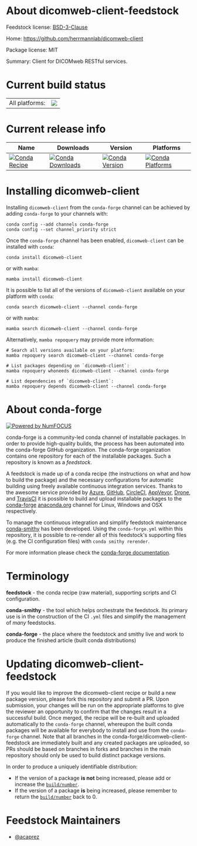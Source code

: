 About dicomweb-client-feedstock
===============================

Feedstock license: [BSD-3-Clause](https://github.com/conda-forge/dicomweb-client-feedstock/blob/main/LICENSE.txt)

Home: https://github.com/herrmannlab/dicomweb-client

Package license: MIT

Summary: Client for DICOMweb RESTful services.

Current build status
====================


<table><tr><td>All platforms:</td>
    <td>
      <a href="https://dev.azure.com/conda-forge/feedstock-builds/_build/latest?definitionId=16702&branchName=main">
        <img src="https://dev.azure.com/conda-forge/feedstock-builds/_apis/build/status/dicomweb-client-feedstock?branchName=main">
      </a>
    </td>
  </tr>
</table>

Current release info
====================

| Name | Downloads | Version | Platforms |
| --- | --- | --- | --- |
| [![Conda Recipe](https://img.shields.io/badge/recipe-dicomweb--client-green.svg)](https://anaconda.org/conda-forge/dicomweb-client) | [![Conda Downloads](https://img.shields.io/conda/dn/conda-forge/dicomweb-client.svg)](https://anaconda.org/conda-forge/dicomweb-client) | [![Conda Version](https://img.shields.io/conda/vn/conda-forge/dicomweb-client.svg)](https://anaconda.org/conda-forge/dicomweb-client) | [![Conda Platforms](https://img.shields.io/conda/pn/conda-forge/dicomweb-client.svg)](https://anaconda.org/conda-forge/dicomweb-client) |

Installing dicomweb-client
==========================

Installing `dicomweb-client` from the `conda-forge` channel can be achieved by adding `conda-forge` to your channels with:

```
conda config --add channels conda-forge
conda config --set channel_priority strict
```

Once the `conda-forge` channel has been enabled, `dicomweb-client` can be installed with `conda`:

```
conda install dicomweb-client
```

or with `mamba`:

```
mamba install dicomweb-client
```

It is possible to list all of the versions of `dicomweb-client` available on your platform with `conda`:

```
conda search dicomweb-client --channel conda-forge
```

or with `mamba`:

```
mamba search dicomweb-client --channel conda-forge
```

Alternatively, `mamba repoquery` may provide more information:

```
# Search all versions available on your platform:
mamba repoquery search dicomweb-client --channel conda-forge

# List packages depending on `dicomweb-client`:
mamba repoquery whoneeds dicomweb-client --channel conda-forge

# List dependencies of `dicomweb-client`:
mamba repoquery depends dicomweb-client --channel conda-forge
```


About conda-forge
=================

[![Powered by
NumFOCUS](https://img.shields.io/badge/powered%20by-NumFOCUS-orange.svg?style=flat&colorA=E1523D&colorB=007D8A)](https://numfocus.org)

conda-forge is a community-led conda channel of installable packages.
In order to provide high-quality builds, the process has been automated into the
conda-forge GitHub organization. The conda-forge organization contains one repository
for each of the installable packages. Such a repository is known as a *feedstock*.

A feedstock is made up of a conda recipe (the instructions on what and how to build
the package) and the necessary configurations for automatic building using freely
available continuous integration services. Thanks to the awesome service provided by
[Azure](https://azure.microsoft.com/en-us/services/devops/), [GitHub](https://github.com/),
[CircleCI](https://circleci.com/), [AppVeyor](https://www.appveyor.com/),
[Drone](https://cloud.drone.io/welcome), and [TravisCI](https://travis-ci.com/)
it is possible to build and upload installable packages to the
[conda-forge](https://anaconda.org/conda-forge) [anaconda.org](https://anaconda.org/)
channel for Linux, Windows and OSX respectively.

To manage the continuous integration and simplify feedstock maintenance
[conda-smithy](https://github.com/conda-forge/conda-smithy) has been developed.
Using the ``conda-forge.yml`` within this repository, it is possible to re-render all of
this feedstock's supporting files (e.g. the CI configuration files) with ``conda smithy rerender``.

For more information please check the [conda-forge documentation](https://conda-forge.org/docs/).

Terminology
===========

**feedstock** - the conda recipe (raw material), supporting scripts and CI configuration.

**conda-smithy** - the tool which helps orchestrate the feedstock.
                   Its primary use is in the construction of the CI ``.yml`` files
                   and simplify the management of *many* feedstocks.

**conda-forge** - the place where the feedstock and smithy live and work to
                  produce the finished article (built conda distributions)


Updating dicomweb-client-feedstock
==================================

If you would like to improve the dicomweb-client recipe or build a new
package version, please fork this repository and submit a PR. Upon submission,
your changes will be run on the appropriate platforms to give the reviewer an
opportunity to confirm that the changes result in a successful build. Once
merged, the recipe will be re-built and uploaded automatically to the
`conda-forge` channel, whereupon the built conda packages will be available for
everybody to install and use from the `conda-forge` channel.
Note that all branches in the conda-forge/dicomweb-client-feedstock are
immediately built and any created packages are uploaded, so PRs should be based
on branches in forks and branches in the main repository should only be used to
build distinct package versions.

In order to produce a uniquely identifiable distribution:
 * If the version of a package **is not** being increased, please add or increase
   the [``build/number``](https://docs.conda.io/projects/conda-build/en/latest/resources/define-metadata.html#build-number-and-string).
 * If the version of a package **is** being increased, please remember to return
   the [``build/number``](https://docs.conda.io/projects/conda-build/en/latest/resources/define-metadata.html#build-number-and-string)
   back to 0.

Feedstock Maintainers
=====================

* [@acaprez](https://github.com/acaprez/)

